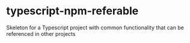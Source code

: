 # typescript-npm-referable
Skeleton for a Typescript project with common functionality that can be referenced in other projects
